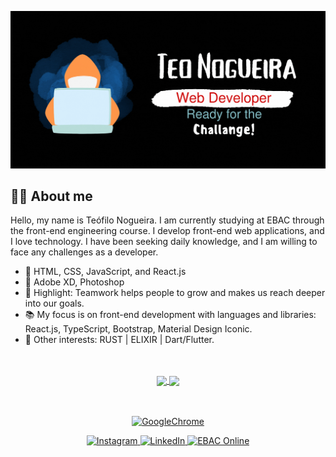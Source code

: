 ![MasterHead](https://github.com/TeoNogueira/TeoNogueira/blob/main/.github/workflows/developer_teo.gif)

## 👨‍💻 About me <br />

Hello, my name is Teófilo Nogueira. I am currently studying at EBAC through the front-end engineering course. I develop front-end web applications, and I love technology. I have been seeking daily knowledge, and I am willing to face any challenges as a developer.

- 🌲 HTML, CSS, JavaScript, and React.js
- 🎨 Adobe XD, Photoshop
- 🤗 Highlight: Teamwork helps people to grow and makes us reach deeper into our goals.
- 📚 My focus is on front-end development with languages and libraries: React.js, TypeScript, Bootstrap, Material Design Iconic.
- 👾 Other interests: RUST | ELIXIR | Dart/Flutter.
<br/>
<br/>
<div align="center">
  <a href="https://github.com/TeoNogueira">
    <img height="180em" align="center" src="https://github-readme-stats.vercel.app/api?username=TeoNogueira&show_icons=true&theme=react&include_all_commits=true&count_private=false"/>
    <img height="180em"  align="center" src="https://github-readme-stats.vercel.app/api/top-langs/?username=TeoNogueira&layout=compact&langs_count=7&theme=react" />
  </a>
</div>
<br/>
<br/>
<p align="center">
  <a href="https://teonogueira.vercel.app">
    <img src="https://img.shields.io/badge/AboutMe-008010?style=for-the-badge&logo=GoogleChrome&logoColor=fff" alt="GoogleChrome">
  </a>
</p>
<p align="center">
  <a href="https://www.instagram.com/teo_nogueira/">
    <img src="https://img.shields.io/badge/-Instagram-285570?style=for-the-badge&logo=Instagram&logoColor=fff" alt="Instagram">
  </a>
  <a href="https://www.linkedin.com/in/teofilo-nogueira/">
    <img src="https://img.shields.io/badge/-LinkedIn-285570?style=for-the-badge&logo=linkedin&logoColor=fff" alt="LinkedIn">
  </a>
   <a href="https://ebaconline.com.br/front-end-profession/">
    <img src="https://img.shields.io/badge/-EBAC%20Online-004183?style=for-the-badge&logo=GoogleChrome&logoColor=fff" alt="EBAC Online">
  </a>
</p>



<br/>




